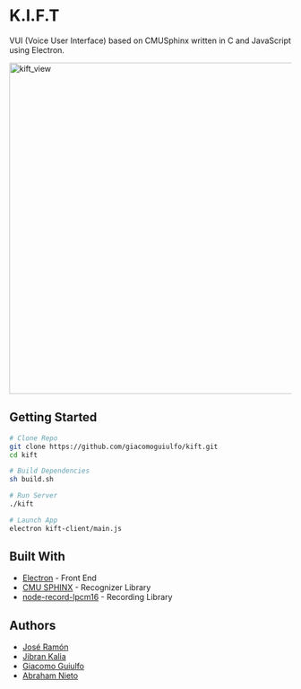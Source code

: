 # K.I.F.T
VUI (Voice User Interface) based on CMUSphinx written in C and JavaScript using Electron.

<img width="590" alt="kift_view" src="https://user-images.githubusercontent.com/14208431/30776959-f32e6e90-a064-11e7-8cea-deb5ae96b686.png">

## Getting Started
```sh
# Clone Repo
git clone https://github.com/giacomoguiulfo/kift.git
cd kift

# Build Dependencies
sh build.sh

# Run Server
./kift

# Launch App
electron kift-client/main.js
```
## Built With

* [Electron](https://github.com/electron/electron.git) - Front End
* [CMU SPHINX](https://cmusphinx.github.io/wiki/download/) - Recognizer Library
* [node-record-lpcm16](https://www.npmjs.com/package/node-record-lpcm16) - Recording Library

## Authors
* [José Ramón](https://github.com/jraleman)
* [Jibran Kalia](https://github.com/JibranKalia)
* [Giacomo Guiulfo](https://github.com/giacomoguiulfo)
* [Abraham Nieto](https://github.com/hardtargetmullet)
